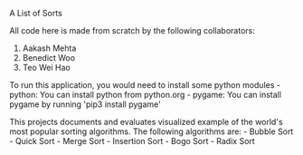 A List of Sorts

All code here is made from scratch by the following collaborators:

1. Aakash Mehta
2. Benedict Woo
3. Teo Wei Hao

To run this application, you would need to install some python modules
    - python: You can install python from python.org
    - pygame: You can install pygame by running 'pip3 install pygame'

This projects documents and evaluates visualized example of the world's most popular sorting algorithms.
The following algorithms are:
    - Bubble Sort
    - Quick Sort
    - Merge Sort
    - Insertion Sort
    - Bogo Sort
    - Radix Sort

